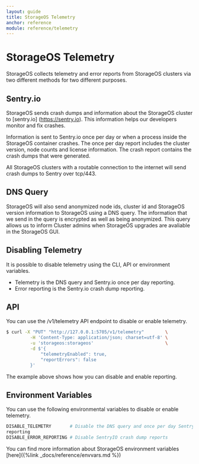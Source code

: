 ```yaml
---
layout: guide
title: StorageOS Telemetry
anchor: reference
module: reference/telemetry
---
```


# StorageOS Telemetry

StorageOS collects telemetry and error reports  from StorageOS clusters via two
different methods for two different purposes.

## Sentry.io

StorageOS sends crash dumps and information about the StorageOS cluster to [sentry.io]
(https://sentry.io). This information helps our developers monitor and fix crashes.

Information is sent to Sentry.io once per day or when a process inside the
StorageOS container crashes. The once per day report includes the cluster version,
node counts and license information. The crash report contains
the crash dumps that were generated. 

All StorageOS clusters with a routable connection to the internet will send crash
dumps to Sentry over tcp/443.

## DNS Query

StorageOS will also send anonymized node ids, cluster id and StorageOS version
information to StorageOS using a DNS query. The information that we send in the
query is encrypted as well as being anonymized. This query allows us to inform
Cluster admins when StorageOS upgrades are avaliable in the StorageOS GUI.

## Disabling Telemetry

It is possible to disable telemetry using the CLI, API or environment
variables.

* Telemetry is the DNS query and Sentry.io once per day reporting. 
* Error reporting is the Sentry.io crash dump reporting. 

## API

You can use the /v1/telemetry API endpoint to disable or enable telemetry. 

```bash
$ curl -X "PUT" "http://127.0.0.1:5705/v1/telemetry"        \
         -H 'Content-Type: application/json; charset=utf-8' \
         -u 'storageos:storageos'                           \
         -d $'{
             "telemetryEnabled": true,
             "reportErrors": false
         }'
```
The example above shows how you can disable and enable reporting. 

## Environment Variables

You can use the following environmental variables to disable or enable telemetry.

```bash
DISABLE_TELEMETRY       # Disable the DNS query and once per day Sentry.io
reporting
DISABLE_ERROR_REPORTING # Disable SentryIO crash dump reports
```

You can find more information about StorageOS environment variables
[here]({%link _docs/reference/envvars.md %})

